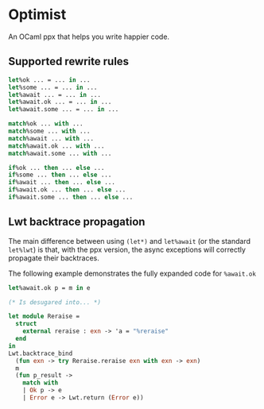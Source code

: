 # Optimist

An OCaml ppx that helps you write happier code.


## Supported rewrite rules

```ocaml
let%ok ... = ... in ...
let%some ... = ... in ...
let%await ... = ... in ...
let%await.ok ... = ... in ...
let%await.some ... = ... in ...

match%ok ... with ...
match%some ... with ...
match%await ... with ...
match%await.ok ... with ...
match%await.some ... with ...

if%ok ... then ... else ...
if%some ... then ... else ...
if%await ... then ... else ...
if%await.ok ... then ... else ...
if%await.some ... then ... else ...
```


## Lwt backtrace propagation

The main difference between using `(let*)` and `let%await` (or the standard
`let%lwt`) is that, with the ppx version, the async exceptions will correctly
propagate their backtraces.

The following example demonstrates the fully expanded code for `%await.ok`

```ocaml
let%await.ok p = m in e

(* Is desugared into... *)

let module Reraise =
  struct
    external reraise : exn -> 'a = "%reraise"
  end
in
Lwt.backtrace_bind
  (fun exn -> try Reraise.reraise exn with exn -> exn)
  m
  (fun p_result ->
    match with
    | Ok p -> e
    | Error e -> Lwt.return (Error e))
```

